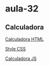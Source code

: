 # aula-32

## Calculadora

[Calculadora HTML](desafiocalculadora/calculadora.html)

[Style CSS](style.css)

[Calculadora JS](calculadora.js)
